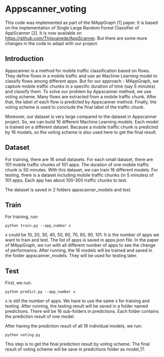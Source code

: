 # Appscanner_voting
This code was implemented as part of the MAppGraph [1] paper. It is based on the implementation of Single Large Random Forest Classifier of AppScanner [2]. It is now available on https://github.com/Thijsvanede/AppScanner. But there are some more changes in the code to adapt with our project.

## Introduction
Appscanner is a method for mobile traffic classification based on flows. They define flows in a mobile traffic and use an Machine Learning model to classify flows among different apps. But for our approach - MAppGraph, we capture mobile traffic chunks in a specific duration of time (say 5 minutes) and classify them. To solve our problem by Appscanner method, we use voting scheme. Many flows are extracted from a mobile traffic chunk. After that,  the label of each flow is predicted by Appscanner method. Finally, the voting scheme is used to conclude the final label of the traffic chunk.

Moreover, our dataset is very large compared to the dataset in Appscanner project. So, we can build 16 different Machine Learning models. Each model is trained on a different dataset. Because a mobile traffic chunk is predicted by 16 models, so the voting scheme is also used here to get the final result.

## Dataset
For training, there are 16 small datasets. For each small dataset, there are 101 mobile traffic chunks of 101 apps. The duration of one mobile traffic chunk is 50 minutes. With this dataset, we can train 16 different models. For testing, there is a dataset including mobile traffic chunks (in 5 minutes) of 101 apps. Each app has about 100-300 traffic chunks to test.

The dataset is saved in 2 folders appscanner_models and test.

## Train
For training, run:
```
python train.py --app_number x
```
x could be 10, 20, 30, 40, 50, 60, 70, 80, 90, 101. It is the number of apps we want to train and test. The list of apps is saved in apps.json file. In the paper of MAppGraph, we run with all different number of apps to see the change of performance. After running, the 16 models will be trained and saved in the folder appscanner_models. They will be used for testing later.

## Test
First, we run:
```
python predict.py --app_number x
```
x is still the number of apps. We have to use the same x for training and testing. After running, the testing result will be saved in a folder named predictions. There will be 16 sub-folders in predictions. Each folder contains the prediction result of one model. 

After having the prediction result of all 16 individual models, we run:
```
python voting.py
```
This step is to get the final prediction result by voting scheme. The final result of voting scheme will be save in predictions folder as model_17.
